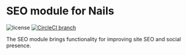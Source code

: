 # SEO module for Nails

![license](https://img.shields.io/badge/license-MIT-green.svg)
[![CircleCI branch](https://img.shields.io/circleci/project/github/nails/module-seo.svg)](https://circleci.com/gh/nails/module-seo)

The SEO module brings functionality for improving site SEO and social presence.

